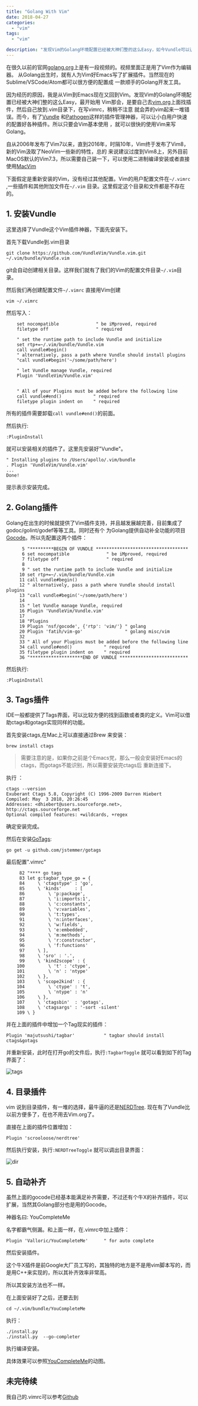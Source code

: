 ```yaml
---
title: "Golang With Vim"
date: 2018-04-27
categories:
  - "vim"
tags:
  - "vim"

description: "发现Vim的Golang环境配置已经被大神们整的这么Easy，如今Vundle可以让小白用户快速的配置好各种插件。所以只要会Vim基本使用"
---
```



在很久以前的官网[golang.org](https://golang.org/)上是有一段视频的。视频里面正是用了Vim作为编辑器。
从Golang出生时，就有人为Vim好Emacs写了扩展插件。当然现在的Sublime/VSCode/Atom都可以很方便的配置成
一款顺手的Golang开发工具。

因为经历的原因，我是从Vim到Emacs现在又回到Vim。发现Vim的Golang环境配置已经被大神们整的这么Easy，最开始用
Vim那会，是要自己去[vim.org](http://vim.org)上面找插件，然后自己放到.vim目录下，在写vimrc，稍稍不注意
就会弄的vim起来一堆错误。而今，有了[Vundle](https://github.com/VundleVim/Vundle.vim) 和[Pathogen](https://github.com/tpope/vim-pathogen)这样的插件管理神器，可以让小白用户快速的配置好各种插件。所以只要会Vim基本使用
，就可以很快的使用Vim来写Golang。

自从2006年发布了Vim7以来，直到2016年，时隔10年，Vim终于发布了Vim8，新的Vim汲取了NeoVim一些新的特性，总的
来说建议过度到Vim8上，另外目前MacOS默认的Vim7.3，所以需要自己装一下，可以使用二进制编译安装或者直接使用[MacVim](https://github.com/macvim-dev/macvim)

下面假定是重新安装的Vim，没有经过其他配置。Vim的用户配置文件在`~/.vimrc` ,一些插件和其他附加文件在`~/.vim`
目录。这里假定这个目录和文件都是不存在的。


<!--more-->


## 1. 安装Vundle
这里选择了Vundle这个Vim插件神器，下面先安装下。

首先下载Vundle到.vim目录

    git clone https://github.com/VundleVim/Vundle.vim.git ~/.vim/bundle/Vundle.vim

git会自动创建相关目录。这样我们就有了我们的Vim的配置文件目录`~/.vim`目录。

然后我们再创建配置文件`~/.vimrc` 直接用Vim创建

    vim ~/.vimrc

然后写入：

        set nocompatible              " be iMproved, required
        filetype off                  " required

        " set the runtime path to include Vundle and initialize
        set rtp+=~/.vim/bundle/Vundle.vim
        call vundle#begin()
        " alternatively, pass a path where Vundle should install plugins
        "call vundle#begin('~/some/path/here')

        " let Vundle manage Vundle, required
        Plugin 'VundleVim/Vundle.vim'


        " All of your Plugins must be added before the following line
        call vundle#end()            " required
        filetype plugin indent on    " required

所有的插件需要卸载`call vundle#end()`的前面。

然后执行:

    :PluginInstall

就可以安装相关的插件了。这里先安装好"Vundle"。


    " Installing plugins to /Users/apollo/.vim/bundle   
    . Plugin 'VundleVim/Vundle.vim'
    ...
    Done!

提示表示安装完成。

## 2. Golang插件

Golang在出生的时候就提供了Vim插件支持，并且越发展越完善，目前集成了godoc/golint/godef等等工具。同时还有个
为Golang提供自动补全功能的项目[Gocode](https://github.com/nsf/gocode)。所以先配置这两个插件：

          5 "*********BEGIN OF VUNDLE ***********************************
          6 set nocompatible              " be iMproved, required
          7 filetype off                  " required
          8
          9 " set the runtime path to include Vundle and initialize
         10 set rtp+=~/.vim/bundle/Vundle.vim
         11 call vundle#begin()
         12 " alternatively, pass a path where Vundle should install plugins
         13 "call vundle#begin('~/some/path/here')
         14
         15 " let Vundle manage Vundle, required
         16 Plugin 'VundleVim/Vundle.vim'
         17
         18 "Plugins
         19 Plugin 'nsf/gocode', {'rtp': 'vim/'} " golang
         20 Plugin 'fatih/vim-go'                " golang misc/vim
         32
         33 " All of your Plugins must be added before the following line
         34 call vundle#end()            " required
         35 filetype plugin indent on    " required
         36 "********************END OF VUNDLE **************************

然后执行:

    :PluginInstall

## 3. Tags插件

IDE一般都提供了Tags界面，可以比较方便的找到函数或者类的定义。Vim可以借助ctags和gotags实现同样的功能。

首先安装ctags,在Mac上可以直接通过Brew 来安装：

    brew install ctags

> 需要注意的是，如果你之前是个Emacs党，那么一般会安装好Emacs的ctags，而gotags不能识别，所以需要安装完ctags后
> 重新连接下。

执行 ：

    ctags --version
    Exuberant Ctags 5.8, Copyright (C) 1996-2009 Darren Hiebert
    Compiled: May  3 2018, 20:26:45
    Addresses: <dhiebert@users.sourceforge.net>, http://ctags.sourceforge.net
    Optional compiled features: +wildcards, +regex

确定安装完成。

然后在安装[GoTags](https://github.com/jstemmer/gotags):

    go get -u github.com/jstemmer/gotags

最后配置".vimrc"


         82 "**** go tags
         83 let g:tagbar_type_go = {
         84     \ 'ctagstype' : 'go',
         85     \ 'kinds'     : [
         86         \ 'p:package',
         87         \ 'i:imports:1',
         88         \ 'c:constants',
         89         \ 'v:variables',
         90         \ 't:types',
         91         \ 'n:interfaces',
         92         \ 'w:fields',
         93         \ 'e:embedded',
         94         \ 'm:methods',
         95         \ 'r:constructor',
         96         \ 'f:functions'
         97     \ ],
         98     \ 'sro' : '.',
         99     \ 'kind2scope' : {
        100         \ 't' : 'ctype',
        101         \ 'n' : 'ntype'
        102     \ },
        103     \ 'scope2kind' : {
        104         \ 'ctype' : 't',
        105         \ 'ntype' : 'n'
        106     \ },
        107     \ 'ctagsbin'  : 'gotags',
        108     \ 'ctagsargs' : '-sort -silent'
        109 \ }    

并在上面的插件中增加一个Tag现实的插件：

    Plugin 'majutsushi/tagbar'           " tagbar should install ctags&gotags

并重新安装，此时在打开go的文件后，执行`:TagbarToggle` 就可以看到如下的Tag界面了：

![tags](../images/tags.png)

## 4. 目录插件
vim 说到目录插件，有一堆的选择，最牛逼的还是[NERDTree](https://github.com/scrooloose/nerdtree).
现在有了Vundle比以前方便多了，在也不用去Vim.org了。

直接在上面的插件位置增加：

    Plugin 'scrooloose/nerdtree'

然后执行安装，执行`:NERDTreeToggle`
就可以调出目录界面：

![dir](../images/dir.png)

## 5. 自动补齐
虽然上面的gocode已经基本能满足补齐需要，不过还有个牛X的补齐插件，可以扩展，当然其Golang部分也是用的Gocode。

神器名曰: YouCompleteMe


名字都霸气侧漏。和上面一样，在.vimrc中加上插件：

    Plugin 'Valloric/YouCompleteMe'      " for auto complete

然后安装插件。

这个牛X插件是前Google大厂员工写的，其独特的地方是不是用vim脚本写的，而是用C++来实现的，所以其补齐效率非常高。

所以其安装方法也不一样。

在上面安装好了之后，还要去到

    cd ~/.vim/bundle/YouCompleteMe

执行：

    ./install.py 
    ./install.py  --go-completer

执行编译安装。

具体效果可以参照[YouCompleteMe](https://github.com/Valloric/YouCompleteMe)的动图。



## 未完待续

我自己的.vimrc可以参考[Github](https://github.com/cz-it/.vim.d)
